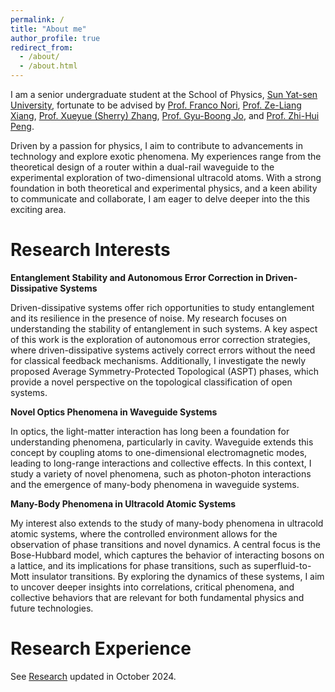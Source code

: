 ```yaml
---
permalink: /
title: "About me"
author_profile: true
redirect_from: 
  - /about/
  - /about.html
---
```



I am a senior undergraduate student at the School of Physics, [Sun Yat-sen University](https://www.sysu.edu.cn/sysuen/), fortunate to be advised by [Prof. Franco Nori](https://scholar.google.com/citations?user=SRUYLREAAAAJ&hl=en), [Prof. Ze-Liang Xiang](https://scholar.google.com/citations?user=akB8u4sAAAAJ&hl=en&oi=ao), [Prof. Xueyue (Sherry) Zhang](https://xueyue-sherry-zhang.github.io/), [Prof. Gyu-Boong Jo](https://ultracold.ust.hk/group/pi-gyu-boong-jo-ph-d), and [Prof. Zhi-Hui Peng](https://scholar.google.com/citations?user=4WNrhBIAAAAJ&hl=en).

Driven by a passion for physics, I aim to contribute to advancements in technology and explore exotic phenomena. My experiences range from the theoretical design of a router within a dual-rail waveguide to the experimental exploration of two-dimensional ultracold atoms. With a strong foundation in both theoretical and experimental physics, and a keen ability to communicate and collaborate, I am eager to delve deeper into the this exciting area.

Research Interests
======

**Entanglement Stability and Autonomous Error Correction in Driven-Dissipative Systems**

Driven-dissipative systems offer rich opportunities to study entanglement and its resilience in the presence of noise. My research focuses on understanding the stability of entanglement in such systems. A key aspect of this work is the exploration of autonomous error correction strategies, where driven-dissipative systems actively correct errors without the need for classical feedback mechanisms. Additionally, I investigate the newly proposed Average Symmetry-Protected Topological (ASPT) phases, which provide a novel perspective on the topological classification of open systems. 

**Novel Optics Phenomena in Waveguide Systems**

In optics, the light-matter interaction has long been a foundation for understanding phenomena, particularly in cavity. Waveguide extends this concept by coupling atoms to one-dimensional electromagnetic modes, leading to long-range interactions and collective effects. In this context, I study a variety of novel phenomena, such as photon-photon interactions and the emergence of many-body phenomena in waveguide systems. 

**Many-Body Phenomena in Ultracold Atomic Systems**

My interest also extends to the study of many-body phenomena in ultracold atomic systems, where the controlled environment allows for the observation of phase transitions and novel dynamics. A central focus is the Bose-Hubbard model, which captures the behavior of interacting bosons on a lattice, and its implications for phase transitions, such as superfluid-to-Mott insulator transitions. By exploring the dynamics of these systems, I aim to uncover deeper insights into correlations, critical phenomena, and collective behaviors that are relevant for both fundamental physics and future technologies. 

Research Experience
======

See [Research](https://ziyuhe404.github.io/Research/) updated in October 2024.

